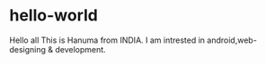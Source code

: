 # hello-world
Hello all
This is Hanuma from INDIA. I am intrested in android,web-designing & development.
